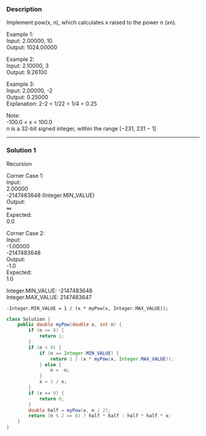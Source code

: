 ### **Description** ###
Implement pow(x, n), which calculates x raised to the power n (xn).

Example 1:  
Input: 2.00000, 10  
Output: 1024.00000  

Example 2:  
Input: 2.10000, 3  
Output: 9.26100  

Example 3:  
Input: 2.00000, -2  
Output: 0.25000  
Explanation: 2-2 = 1/22 = 1/4 = 0.25  

Note:  
-100.0 < x < 100.0  
n is a 32-bit signed integer, within the range [−231, 231 − 1]  

---
### **Solution 1** ###
Recursion

Corner Case 1:   
Input:  
2.00000  
-2147483648 (Integer.MIN_VALUE)      
Output:  
∞  
Expected:  
0.0  

Corner Case 2:   
Input:  
-1.00000  
-2147483648  
Output:  
-1.0  
Expected:  
1.0  

Integer.MIN_VALUE: -2147483648  
Integer.MAX_VALUE:  2147483647  

`-Integer.MIN_VALUE = 1 / (x * myPow(x, Integer.MAX_VALUE));`


```java
class Solution {
    public double myPow(double x, int n) {
        if (n == 0) {
            return 1;
        }
        if (n < 0) {
            if (n == Integer.MIN_VALUE) {
                return 1 / (x * myPow(x, Integer.MAX_VALUE));
            } else {
                n = -n;
            }
            x = 1 / x;
        }
        if (x == 0) {
            return 0;
        }
        double half = myPow(x, n / 2);
        return (n % 2 == 0) ? half * half : half * half * x;
    }
}
```
